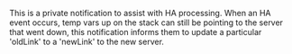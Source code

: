 This is a private notification to assist with HA processing.  When an HA event occurs, temp vars up on the stack can still be pointing to the server that went down, this notification informs them to update a particular 'oldLink' to a 'newLink' to the new server.